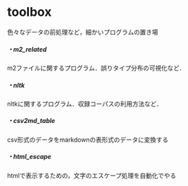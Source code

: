 # toolbox
色々なデータの前処理など，細かいプログラムの置き場

##### ・m2_related

m2ファイルに関するプログラム．誤りタイプ分布の可視化など．

##### ・nltk

nltkに関するプログラム．収録コーパスの利用方法など．

##### ・csv2md_table

csv形式のデータをmarkdownの表形式のデータに変換する

##### ・html_escape

htmlで表示するための，文字のエスケープ処理を自動化でやる

